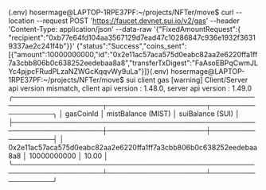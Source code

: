 (.env) hosermage@LAPTOP-1RPE37PF:~/projects/NFTer/move$ curl --location --request POST 'https://faucet.devnet.sui.io/v2/gas' --header 'Content-Type: application/json' --data-raw '{"FixedAmountRequest":{
"recipient":"0xb77e64fd104aa3567129d7ead47c10286847c936e1932f36319337ae2c241f4b"}}'
{"status":"Success","coins_sent":[{"amount":10000000000,"id":"0x2e11ac57aca575d0eabc82aa2e6220ffa1ff7a3cbb806b0c638252eedebaa8a8","transferTxDigest":"FaAsoEBPqCwmJLYc4pjpcFRudPLzaNZWGcKqqvWy9uLa"}]}(.env) hosermage@LAPTOP-1RPE37PF:~/projects/NFTer/move$ sui client gas
[warning] Client/Server api version mismatch, client api version : 1.48.0, server api version : 1.49.0
╭────────────────────────────────────────────────────────────────────┬────────────────────┬──────────────────╮
│ gasCoinId │ mistBalance (MIST) │ suiBalance (SUI) │
├────────────────────────────────────────────────────────────────────┼────────────────────┼──────────────────┤
│ 0x2e11ac57aca575d0eabc82aa2e6220ffa1ff7a3cbb806b0c638252eedebaa8a8 │ 10000000000 │ 10.00 │
╰────────────────────────────────────────────────────────────────────┴────────────────────┴──────────────────╯
